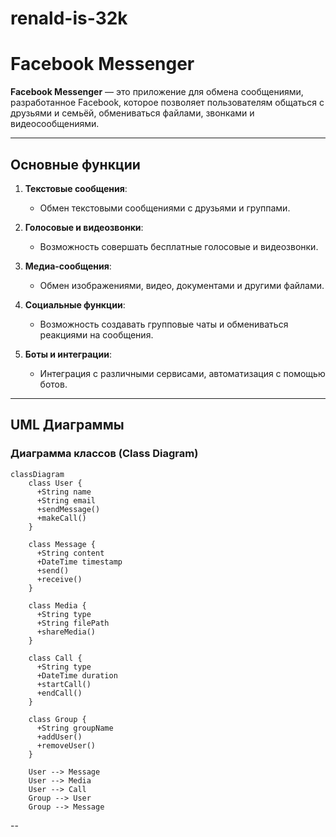# renald-is-32k

# Facebook Messenger

**Facebook Messenger** — это приложение для обмена сообщениями, разработанное Facebook, которое позволяет пользователям общаться с друзьями и семьёй, обмениваться файлами, звонками и видеосообщениями.

---

## Основные функции

1. **Текстовые сообщения**:
   - Обмен текстовыми сообщениями с друзьями и группами.

2. **Голосовые и видеозвонки**:
   - Возможность совершать бесплатные голосовые и видеозвонки.

3. **Медиа-сообщения**:
   - Обмен изображениями, видео, документами и другими файлами.

4. **Социальные функции**:
   - Возможность создавать групповые чаты и обмениваться реакциями на сообщения.

5. **Боты и интеграции**:
   - Интеграция с различными сервисами, автоматизация с помощью ботов.

---

## UML Диаграммы

### Диаграмма классов (Class Diagram)

```mermaid
classDiagram
    class User {
      +String name
      +String email
      +sendMessage()
      +makeCall()
    }

    class Message {
      +String content
      +DateTime timestamp
      +send()
      +receive()
    }

    class Media {
      +String type
      +String filePath
      +shareMedia()
    }

    class Call {
      +String type
      +DateTime duration
      +startCall()
      +endCall()
    }

    class Group {
      +String groupName
      +addUser()
      +removeUser()
    }

    User --> Message
    User --> Media
    User --> Call
    Group --> User
    Group --> Message
```
--
